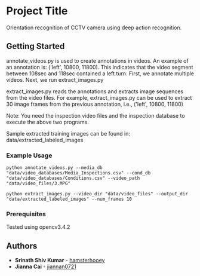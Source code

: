 # Project Title

Orientation recognition of CCTV camera using deep action recognition.

## Getting Started

annotate_videos.py is used to create annotations in videos.
An example of an annotation is: ('left', 10800, 11800). This indicates that the video segment between 108sec and 118sec contained a left turn. First, we annotate multiple videos. Next, we run extract_images.py

extract_images.py reads the annotations and extracts image sequences from the video files. For example, extract_images.py can be used to extract 30 image frames from the previous annotation, i.e., ('left', 10800, 11800)

Note: You need the inspection video files and the inspection database to execute the above two programs.

Sample extracted training images can be found in: data/extracted_labeled_images

### Example Usage

```
python annotate_videos.py --media_db "data/video_databases/Media_Inspections.csv" --cond_db "data/video_databases/Conditions.csv" --video_path "data/video_files/3.MPG"
```

```
python extract_images.py --video_dir "data/video_files" --output_dir "data/extracted_labeled_images" --num_frames 10
```

### Prerequisites

Tested using opencv3.4.2

## Authors

* **Srinath Shiv Kumar** - [hamsterhooey](https://github.com/hamsterhooey)
* **Jianna Cai** - [jiannan0721](https://github.com/jiannan0721)
